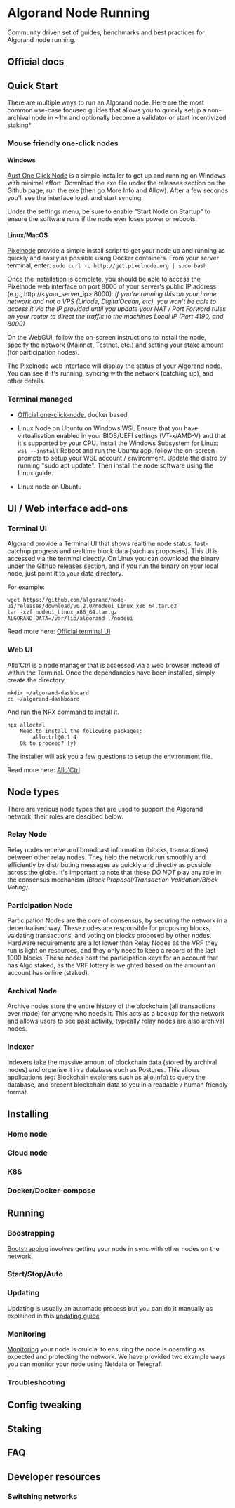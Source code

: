 # Algorand Node Running

Community driven set of guides, benchmarks and best practices for Algorand node running.

## Official docs

## Quick Start

There are multiple ways to run an Algorand node. Here are the most common use-case focused guides that allows you to quickly setup a non-archival node in ~1hr and optionally become a validator or start incentivized staking*

<!-- TODO
proper guides instead of external links
 -->
### Mouse friendly one-click nodes

#### Windows
[Aust One Click Node](https://github.com/AustP/austs-one-click-node) is a simple installer to get up and running on Windows with minimal effort.
Download the exe file under the releases section on the Github page, run the exe (then go More Info and Allow).
After a few seconds you'll see the interface load, and start syncing.

Under the settings menu, be sure to enable "Start Node on Startup" to ensure the software runs if the node ever loses power or reboots.

#### Linux/MacOS

[Pixelnode](https://www.pixelnode.org) provide a simple install script to get your node up and running as quickly and easily as possible using Docker containers.
From your server terminal, enter:
```sudo curl -L http://get.pixelnode.org | sudo bash```

Once the installation is complete, you should be able to access the Pixelnode web interface on port 8000 of your server's public IP address (e.g., http://<your_server_ip>:8000).
_If you're running this on your home network and not a VPS (Linode, DigitalOcean, etc), you won't be able to access it via the IP provided until you update your NAT / Port Forward rules on your router to direct the traffic to the machines Local IP (Port 4190, and 8000)_

On the WebGUI, follow the on-screen instructions to install the node, specify the network (Mainnet, Testnet, etc.) and setting your stake amount (for participation nodes).

The Pixelnode web interface will display the status of your Algorand node. You can see if it's running, syncing with the network (catching up), and other details.

### Terminal managed

* [Official one-click-node](https://github.com/algorandfoundation/algorun), docker based

* Linux Node on Ubuntu on Windows WSL
Ensure that you have virtualisation enabled in your BIOS/UEFI settings (VT-x/AMD-V) and that it's supported by your CPU.
Install the Windows Subsystem for Linux:
```wsl --install```
Reboot and run the Ubuntu app, follow the on-screen prompts to setup your WSL account / environment.
Update the distro by running "sudo apt update".
Then install the node software using the Linux guide.

* Linux node on Ubuntu


## UI / Web interface add-ons

### Terminal UI

Algorand provide a Terminal UI that shows realtime node status, fast-catchup progress and realtime block data (such as proposers).
This UI is accessed via the terminal directly.
On Linux you can download the binary under the Github releases section, and if you run the binary on your local node, just point it to your data directory.

For example:
```
wget https://github.com/algorand/node-ui/releases/download/v0.2.0/nodeui_Linux_x86_64.tar.gz
tar -xzf nodeui_Linux_x86_64.tar.gz
ALGORAND_DATA=/var/lib/algorand ./nodeui
```
Read more here: [Official terminal UI](https://github.com/algorand/node-ui)

### Web UI

Allo'Ctrl is a node manager that is accessed via a web browser instead of within the Terminal.
Once the dependancies have been installed, simply create the directory
```
mkdir ~/algorand-dashboard
cd ~/algorand-dashboard
```
And run the NPX command to install it.
```
npx alloctrl
    Need to install the following packages:
        alloctrl@0.1.4
    Ok to proceed? (y) 
```
The installer will ask you a few questions to setup the environment file.

Read more here: [Allo'Ctrl](https://github.com/AlgoNode/alloctrl)

## Node types

There are various node types that are used to support the Algorand network, their roles are descibed below.

### Relay Node

Relay nodes receive and broadcast information (blocks, transactions) between other relay nodes.
They help the network run smoothly and efficiently by distributing messages as quickly and directly as possible across the globe.
It's important to note that these *DO NOT* play any role in the consensus mechanism _(Block Proposal/Transaction Validation/Block Voting)_.

### Participation Node

Participation Nodes are the core of consensus, by securing the network in a decentralised way.
These nodes are responsible for proposing blocks, valdating transactions, and voting on blocks proposed by other nodes.
Hardware requirements are a lot lower than Relay Nodes as the VRF they run is light on resources, and they only need to keep a record of the last 1000 blocks.
These nodes host the participation keys for an account that has Algo staked, as the VRF lottery is weighted based on the amount an account has online (staked).

### Archival Node

Archive nodes store the entire history of the blockchain (all transactions ever made) for anyone who needs it.
This acts as a backup for the network and allows users to see past activity, typically relay nodes are also archival nodes.

### Indexer

Indexers take the massive amount of blockchain data (stored by archival nodes) and organise it in a database such as Postgres.
This allows applications (eg: Blockchain explorers such as [allo.info](https://allo.info)) to query the database, and present blockchain data to you in a readable / human friendly format.

## Installing

### Home node

### Cloud node

### K8S

### Docker/Docker-compose

## Running

### Boostrapping

[Bootstrapping](running/bootstrapping.md) involves getting your node in sync with other nodes on the network.

### Start/Stop/Auto



### Updating

Updating is usually an automatic process but you can do it manually as explained in this [updating guide](/running/updating.md)

### Monitoring

[Monitoring](monitoring/monitoring.md) your node is cruicial to ensuring the node is operating as expected and protecting the network.
We have provided two example ways you can monitor your node using Netdata or Telegraf. 

### Troubleshooting

## Config tweaking

## Staking

## FAQ

## Developer resources

### Switching networks
